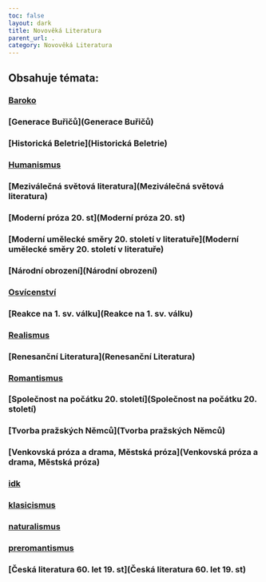 ```yaml
---
toc: false
layout: dark
title: Novověká Literatura 
parent_url: . 
category: Novověká Literatura 
---
```


## Obsahuje témata: 

### [Baroko](Baroko) 

### [Generace Buřičů](Generace Buřičů) 

### [Historická Beletrie](Historická Beletrie) 

### [Humanismus](Humanismus) 

### [Meziválečná světová literatura](Meziválečná světová literatura) 

### [Moderní próza 20. st](Moderní próza 20. st) 

### [Moderní umělecké směry 20. století v literatuře](Moderní umělecké směry 20. století v literatuře) 

### [Národní obrození](Národní obrození) 

### [Osvícenství](Osvícenství) 

### [Reakce na 1. sv. válku](Reakce na 1. sv. válku) 

### [Realismus](Realismus) 

### [Renesanční Literatura](Renesanční Literatura) 

### [Romantismus](Romantismus) 

### [Společnost na počátku 20. století](Společnost na počátku 20. století) 

### [Tvorba pražských Němců](Tvorba pražských Němců) 

### [Venkovská próza a drama, Městská próza](Venkovská próza a drama, Městská próza) 

### [idk](idk) 

### [klasicismus](klasicismus) 

### [naturalismus](naturalismus) 

### [preromantismus](preromantismus) 

### [Česká literatura 60. let 19. st](Česká literatura 60. let 19. st) 

